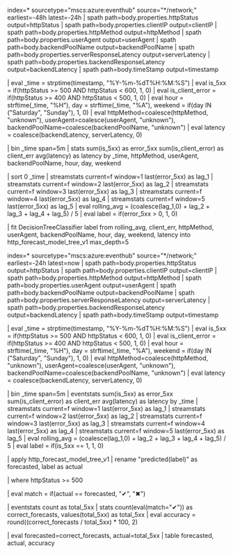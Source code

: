 index=* sourcetype="mscs:azure:eventhub" source="*/network;" earliest=-48h latest=-24h
| spath path=body.properties.httpStatus output=httpStatus
| spath path=body.properties.clientIP output=clientIP
| spath path=body.properties.httpMethod output=httpMethod
| spath path=body.properties.userAgent output=userAgent
| spath path=body.backendPoolName output=backendPoolName
| spath path=body.properties.serverResponseLatency output=serverLatency
| spath path=body.properties.backendResponseLatency output=backendLatency
| spath path=body.timeStamp output=timestamp

| eval _time = strptime(timestamp, "%Y-%m-%dT%H:%M:%S")
| eval is_5xx = if(httpStatus >= 500 AND httpStatus < 600, 1, 0)
| eval is_client_error = if(httpStatus >= 400 AND httpStatus < 500, 1, 0)
| eval hour = strftime(_time, "%H"), day = strftime(_time, "%A"), weekend = if(day IN ("Saturday", "Sunday"), 1, 0)
| eval httpMethod=coalesce(httpMethod, "unknown"), userAgent=coalesce(userAgent, "unknown"), backendPoolName=coalesce(backendPoolName, "unknown")
| eval latency = coalesce(backendLatency, serverLatency, 0)

| bin _time span=5m
| stats sum(is_5xx) as error_5xx sum(is_client_error) as client_err avg(latency) as latency by _time, httpMethod, userAgent, backendPoolName, hour, day, weekend

| sort 0 _time
| streamstats current=f window=1 last(error_5xx) as lag_1
| streamstats current=f window=2 last(error_5xx) as lag_2
| streamstats current=f window=3 last(error_5xx) as lag_3
| streamstats current=f window=4 last(error_5xx) as lag_4
| streamstats current=f window=5 last(error_5xx) as lag_5
| eval rolling_avg = (coalesce(lag_1,0) + lag_2 + lag_3 + lag_4 + lag_5) / 5
| eval label = if(error_5xx > 0, 1, 0)

| fit DecisionTreeClassifier label from rolling_avg, client_err, httpMethod, userAgent, backendPoolName, hour, day, weekend, latency into http_forecast_model_tree_v1 max_depth=5




index=* sourcetype="mscs:azure:eventhub" source="*/network;" earliest=-24h latest=now
| spath path=body.properties.httpStatus output=httpStatus
| spath path=body.properties.clientIP output=clientIP
| spath path=body.properties.httpMethod output=httpMethod
| spath path=body.properties.userAgent output=userAgent
| spath path=body.backendPoolName output=backendPoolName
| spath path=body.properties.serverResponseLatency output=serverLatency
| spath path=body.properties.backendResponseLatency output=backendLatency
| spath path=body.timeStamp output=timestamp

| eval _time = strptime(timestamp, "%Y-%m-%dT%H:%M:%S")
| eval is_5xx = if(httpStatus >= 500 AND httpStatus < 600, 1, 0)
| eval is_client_error = if(httpStatus >= 400 AND httpStatus < 500, 1, 0)
| eval hour = strftime(_time, "%H"), day = strftime(_time, "%A"), weekend = if(day IN ("Saturday", "Sunday"), 1, 0)
| eval httpMethod=coalesce(httpMethod, "unknown"), userAgent=coalesce(userAgent, "unknown"), backendPoolName=coalesce(backendPoolName, "unknown")
| eval latency = coalesce(backendLatency, serverLatency, 0)

| bin _time span=5m
| eventstats sum(is_5xx) as error_5xx sum(is_client_error) as client_err avg(latency) as latency by _time
| streamstats current=f window=1 last(error_5xx) as lag_1
| streamstats current=f window=2 last(error_5xx) as lag_2
| streamstats current=f window=3 last(error_5xx) as lag_3
| streamstats current=f window=4 last(error_5xx) as lag_4
| streamstats current=f window=5 last(error_5xx) as lag_5
| eval rolling_avg = (coalesce(lag_1,0) + lag_2 + lag_3 + lag_4 + lag_5) / 5
| eval label = if(is_5xx == 1, 1, 0)

| apply http_forecast_model_tree_v1
| rename "predicted(label)" as forecasted, label as actual

| where httpStatus >= 500

| eval match = if(actual == forecasted, "✔", "✖")

| eventstats count as total_5xx
| stats count(eval(match="✔")) as correct_forecasts, values(total_5xx) as total_5xx
| eval accuracy = round((correct_forecasts / total_5xx) * 100, 2)

| eval forecasted=correct_forecasts, actual=total_5xx
| table forecasted, actual, accuracy
